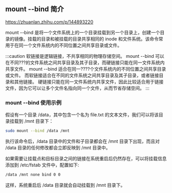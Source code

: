 
## mount --bind 简介

https://zhuanlan.zhihu.com/p/144893220

mount --bind 是将一个文件系统上的一个目录挂载到另一个目录上，创建一个目录的镜像。挂载的目录和被挂载的目录共享相同的 inode 和文件系统。该命令常用于在同一个文件系统内的不同位置之间共享目录或文件。

:::caution
软链接是逻辑链接，不共享相同的物理存储空间。
mount --bind 可以在不同???的文件系统之间共享目录及其子目录，而硬链接只能在同一文件系统内共享文件。
mount --bind 适合在同一????个文件系统内的不同位置之间共享目录或文件。
而软链接适合在不同的文件系统之间共享目录及其子目录，或者链接目录和其他链接。
硬链接只能在同一文件系统内共享文件，因此比较适合用于链接文件，因为它可以让多个文件名指向同一个文件，从而节省存储空间。
:::

### mount --bind 使用示例

假设有一个目录 /data，其中包含一个名为 file.txt 的文本文件，我们可以将该目录挂载到 /mnt 目录下：

```bash
sudo mount --bind /data /mnt
```

执行该命令后，/data 目录中的文件和子目录都会在 /mnt 目录下出现，而且对 /data 目录的任何修改都会立即反映到 /mnt 目录中。


如果需要让挂载点和目标目录之间的链接在系统重启后仍然存在，可以将挂载信息添加到 /etc/fstab 文件中，配置如下:

```bash
/data /mnt none bind 0 0
```

这样，系统重启后 /data 目录就会自动挂载到 /mnt 目录下。